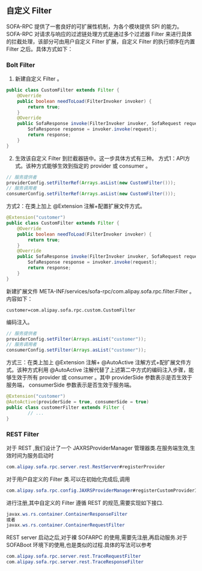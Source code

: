 ## 自定义 Filter

SOFA-RPC 提供了一套良好的可扩展性机制，为各个模块提供 SPI 的能力。 SOFA-RPC 对请求与响应的过滤链处理方式是通过多个过滤器 Filter 来进行具体的拦截处理，该部分可由用户自定义 Filter 扩展，自定义 Filter 的执行顺序在内置 Filter 之后。具体方式如下：

### Bolt Filter

1. 新建自定义 Filter 。
```java
public class CustomFilter extends Filter {    
    @Override    
    public boolean needToLoad(FilterInvoker invoker) {        
        return true;    
    }    
    @Override    
    public SofaResponse invoke(FilterInvoker invoker, SofaRequest request) throws SofaRpcException {        
        SofaResponse response = invoker.invoke(request);        
        return response;    
    }
}
```
2. 生效该自定义 Filter 到拦截器链中。这一步具体方式有三种。
  方式1：API方式。该种方式能够生效到指定的 provider 或 consumer 。
```java
// 服务提供者
providerConfig.setFilterRef(Arrays.asList(new CustomFilter()));
// 服务调用者
consumerConfig.setFilterRef(Arrays.asList(new CustomFilter()));
```
  方式2：在类上加上 @Extension 注解+配置扩展文件方式。
```java
@Extension("customer")
public class CustomFilter extends Filter {    
    @Override    
    public boolean needToLoad(FilterInvoker invoker) {        
        return true;    
    }    
    @Override    
    public SofaResponse invoke(FilterInvoker invoker, SofaRequest request) throws SofaRpcException {        
        SofaResponse response = invoker.invoke(request);        
        return response;    
    }
}
```
新建扩展文件 META-INF/services/sofa-rpc/com.alipay.sofa.rpc.filter.Filter 。内容如下：
```
customer=com.alipay.sofa.rpc.custom.CustomFilter
```
编码注入。
```java
// 服务提供者
providerConfig.setFilter(Arrays.asList("customer"));
// 服务调用者
consumerConfig.setFilter(Arrays.asList("customer"));
```
方式三：在类上加上 @Extension 注解+ @AutoActive 注解方式+配扩展文件方式。该种方式利用 @AutoActive 注解代替了上述第二中方式的编码注入步骤，能够生效于所有 provider 或 consumer 。其中 providerSide 参数表示是否生效于服务端， consumerSide 参数表示是否生效于服务端。
```java
@Extension("customer")
@AutoActive(providerSide = true, consumerSide = true)
public class customerFilter extends Filter {
		// ...
}
```

### REST Filter

对于 REST ,我们设计了一个 JAXRSProviderManager 管理器类.在服务端生效,生效时间为服务启动时

```java
com.alipay.sofa.rpc.server.rest.RestServer#registerProvider
```

对于用户自定义的 Filter 类.可以在初始化完成后,调用

```java
com.alipay.sofa.rpc.config.JAXRSProviderManager#registerCustomProviderInstance
```
进行注册,其中自定义的 Filter 遵循 REST 的规范,需要实现如下接口.

```java
javax.ws.rs.container.ContainerResponseFilter
或者
javax.ws.rs.container.ContainerRequestFilter
```

REST server 启动之后,对于裸 SOFARPC 的使用,需要先注册,再启动服务.对于 SOFABoot 环境下的使用,也是类似的过程.具体的写法可以参考

```java
com.alipay.sofa.rpc.server.rest.TraceRequestFilter
com.alipay.sofa.rpc.server.rest.TraceResponseFilter
```

